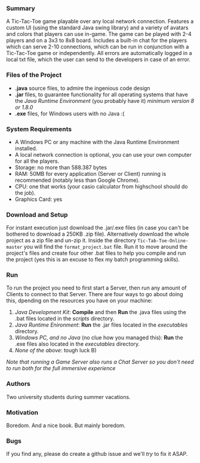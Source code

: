 ### Summary
A Tic-Tac-Toe game playable over any local network connection. Features a custom UI (using the standard Java swing library) and a variety of avatars and colors that players can use in-game. The game can be played with 2-4 players and on a 3x3 to 8x8 board. Includes a built-in chat for the players which can serve 2-10 connections, which can be run in conjunction with a Tic-Tac-Toe game or independently. All errors are automatically logged in a local txt file, which the user can send to the developers in case of an error.

### Files of the Project
- **.java** source files, to admire the ingenious code design
- **.jar** files, to guarantee functionality for all operating systems that have the *Java Runtime Environment* (you probably have it) *minimum version 8 or 1.8.0*
- **.exe** files, for Windows users with no Java :(

### System Requirements
- A Windows PC or any machine with the Java Runtime Environment installed.
- A local network connection is optional, you can use your own computer for all the players.
- Storage: no more than 588.387 bytes
- RAM: 50MB for every application (Server or Client) running is recommended (notably less than Google Chrome).
- CPU: one that works (your casio calculator from highschool should do the job).
- Graphics Card: yes

### Download and Setup
For instant execution just download the .jar/.exe files (in case you can't be bothered to download a 250KB .zip file).
Alternatively download the whole project as a zip file and un-zip it. Inside the directory `Tic-Tab-Toe-Online-master` you will find the `format_project.bat` file. Run it to move around the project's files and create four other .bat files to help you compile and run the project (yes this is an excuse to flex my batch programming skills).

### Run
To run the project you need to first start a Server, then run any amount of Clients to connect to that Server. There are four ways to go about doing this, dpending on the resources you have on your machine:
1. *Java Development Kit*: **Compile** and then **Run** the .java files using the .bat files located in the *scripts* directory.
2. *Java Runtime Enironment*: **Run** the .jar files located in the *executables* directory.
3. *Windows PC, and no Java* (no clue how you managed this): **Run** the .exe files also located in the *executables* directory.
4. *None of the above*: tough luck B)

*Note that running a Game Server also runs a Chat Server so you don't need to run both for the full immersive experience*

### Authors
Two university students during summer vacations.

### Motivation
Boredom. And a nice book. But mainly boredom.

### Bugs
If you find any, please do create a github issue and we'll *try* to fix it ASAP.
